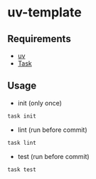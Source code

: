 # uv-template

## Requirements
- [uv](https://docs.astral.sh/uv/)
- [Task](https://taskfile.dev/)

## Usage
- init (only once)
```bash
task init
```

- lint (run before commit)
```bash
task lint
```

- test (run before commit)
```bash
task test
```
